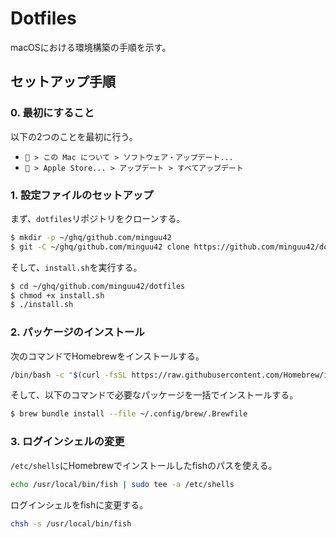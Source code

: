 # Dotfiles

macOSにおける環境構築の手順を示す。

## セットアップ手順

### 0. 最初にすること

以下の2つのことを最初に行う。

- ` > この Mac について > ソフトウェア・アップデート...`
- ` > Apple Store... > アップデート > すべてアップデート`

### 1. 設定ファイルのセットアップ

まず、`dotfiles`リポジトリをクローンする。

```bash
$ mkdir -p ~/ghq/github.com/minguu42
$ git -C ~/ghq/github.com/minguu42 clone https://github.com/minguu42/dotfiles
```

そして、`install.sh`を実行する。

```bash
$ cd ~/ghq/github.com/minguu42/dotfiles
$ chmod +x install.sh
$ ./install.sh
```

### 2. パッケージのインストール

次のコマンドでHomebrewをインストールする。

```bash
/bin/bash -c "$(curl -fsSL https://raw.githubusercontent.com/Homebrew/install/HEAD/install.sh)"
```

そして、以下のコマンドで必要なパッケージを一括でインストールする。

```bash
$ brew bundle install --file ~/.config/brew/.Brewfile
```

### 3. ログインシェルの変更

`/etc/shells`にHomebrewでインストールしたfishのパスを使える。

```bash
echo /usr/local/bin/fish | sudo tee -a /etc/shells
```

ログインシェルをfishに変更する。

```bash
chsh -s /usr/local/bin/fish
```
